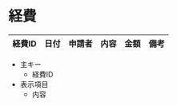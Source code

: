 # 経費
| 経費ID| 日付 |申請者| 内容 | 金額 | 備考 |
|-------|------|-------|-----|------|-----|

- 主キー
  - 経費ID
- 表示項目
  - 内容